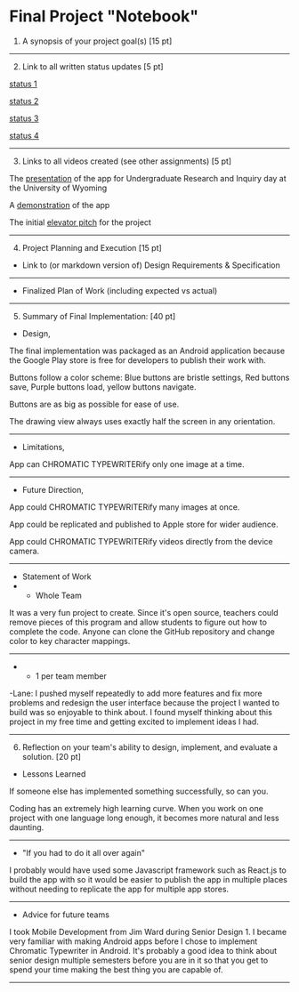 # Final Project "Notebook"

1. A synopsis of your project goal(s) [15 pt]

________________________________________________________________________________________

2. Link to all written status updates [5 pt]

[status 1](https://github.com/LaneSnively/Media-Creation-by-Conversion/blob/main/status/status1.md)

[status 2](https://github.com/LaneSnively/Media-Creation-by-Conversion/blob/main/status/status2.md)

[status 3](https://github.com/LaneSnively/Media-Creation-by-Conversion/blob/main/status/status3.md)

[status 4](https://github.com/LaneSnively/Media-Creation-by-Conversion/blob/main/status/status4.md)

________________________________________________________________________________________

3. Links to all videos created (see other assignments) [5 pt]

The [presentation](https://youtu.be/tBWheXyS7kI) of the app for Undergraduate Research and Inquiry day at the University of Wyoming

A [demonstration](https://youtu.be/0zvmb9u2RgA) of the app

The initial [elevator pitch](https://youtu.be/Ek7wyrkMSQw) for the project

________________________________________________________________________________________

4. Project Planning and Execution [15 pt]

* Link to (or markdown version of) Design Requirements & Specification


________________________________________________________________________________________

* Finalized Plan of Work (including expected vs actual)


________________________________________________________________________________________

5. Summary of Final Implementation: [40 pt]
* Design,

The final implementation was packaged as an Android application because the Google Play store is free for developers to publish their work with. 

Buttons follow a color scheme: Blue buttons are bristle settings, Red buttons save, Purple buttons load, yellow buttons navigate.

Buttons are as big as possible for ease of use. 

The drawing view always uses exactly half the screen in any orientation. 

________________________________________________________________________________________

* Limitations,

App can CHROMATIC TYPEWRITERify only one image at a time. 

________________________________________________________________________________________

* Future Direction,

App could CHROMATIC TYPEWRITERify many images at once. 

App could be replicated and published to Apple store for wider audience. 

App could CHROMATIC TYPEWRITERify videos directly from the device camera. 

________________________________________________________________________________________

* Statement of Work
* * Whole Team

It was a very fun project to create. Since it's open source, teachers could remove pieces of this program and allow students to figure out how to complete the code. Anyone can clone the GitHub repository and change color to key character mappings. 

________________________________________________________________________________________

* * 1 per  team member

-Lane: I pushed myself repeatedly to add more features and fix more problems and redesign the user interface because the project I wanted to build was so enjoyable to think about. I found myself thinking about this project in my free time and getting excited to implement ideas I had. 
________________________________________________________________________________________

6. Reflection on your team's ability to design, implement, and evaluate a solution. [20 pt]

* Lessons Learned

If someone else has implemented something successfully, so can you. 

Coding has an extremely high learning curve. When you work on one project with one language long enough, it becomes more natural and less daunting. 

________________________________________________________________________________________

* "If you had to do it all over again"

I probably would have used some Javascript framework such as React.js to build the app with so it would be easier to publish the app in multiple places without needing to replicate the app for multiple app stores. 

________________________________________________________________________________________

* Advice for future teams

I took Mobile Development from Jim Ward during Senior Design 1. I became very familiar with making Android apps before I chose to implement Chromatic Typewriter in Android. It's probably a good idea to think about senior design multiple semesters before you are in it so that you get to spend your time making the best thing you are capable of. 

________________________________________________________________________________________